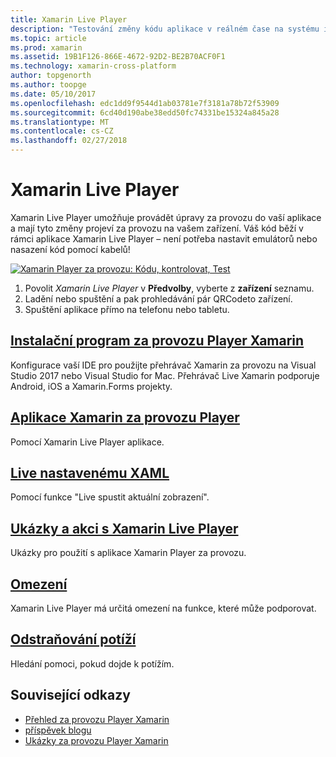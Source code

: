 ```yaml
---
title: Xamarin Live Player
description: "Testování změny kódu aplikace v reálném čase na systému iOS nebo zařízení se systémem Android"
ms.topic: article
ms.prod: xamarin
ms.assetid: 19B1F126-866E-4672-92D2-BE2B70ACF0F1
ms.technology: xamarin-cross-platform
author: topgenorth
ms.author: toopge
ms.date: 05/10/2017
ms.openlocfilehash: edc1dd9f9544d1ab03781e7f3181a78b72f53909
ms.sourcegitcommit: 6cd40d190abe38edd50fc74331be15324a845a28
ms.translationtype: MT
ms.contentlocale: cs-CZ
ms.lasthandoff: 02/27/2018
---
```

# <a name="xamarin-live-player"></a>Xamarin Live Player

Xamarin Live Player umožňuje provádět úpravy za provozu do vaší aplikace a mají tyto změny projeví za provozu na vašem zařízení. Váš kód běží v rámci aplikace Xamarin Live Player – není potřeba nastavit emulátorů nebo nasazení kód pomocí kabelů!

[ ![Xamarin Player za provozu: Kódu, kontrolovat, Test](images/xamarin-live.png)](images/xamarin-live-sml.png)

1. Povolit *Xamarin Live Player* v **Předvolby**, vyberte z **zařízení** seznamu.
2. Ladění nebo spuštění a pak prohledávání pár QRCodeto zařízení.
3. Spuštění aplikace přímo na telefonu nebo tabletu.

## <a name="xamarin-live-player-setupinstallmd"></a>[Instalační program za provozu Player Xamarin](install.md)

Konfigurace vaší IDE pro použijte přehrávač Xamarin za provozu na Visual Studio 2017 nebo Visual Studio for Mac. Přehrávač Live Xamarin podporuje Android, iOS a Xamarin.Forms projekty.

## <a name="xamarin-live-player-appplayermd"></a>[Aplikace Xamarin za provozu Player](player.md)

Pomocí Xamarin Live Player aplikace.

## <a name="xaml-live-previewinglive-viewmd"></a>[Live nastavenému XAML](live-view.md)

Pomocí funkce "Live spustit aktuální zobrazení".

## <a name="samples-to-try-with-xamarin-live-playersamplesmd"></a>[Ukázky a akci s Xamarin Live Player](samples.md)

Ukázky pro použití s aplikace Xamarin Player za provozu.

## <a name="limitationslimitationsmd"></a>[Omezení](limitations.md)

Xamarin Live Player má určitá omezení na funkce, které může podporovat.

## <a name="troubleshootingtroubleshootingmd"></a>[Odstraňování potíží](troubleshooting.md)

Hledání pomoci, pokud dojde k potížím.


## <a name="related-links"></a>Související odkazy

- [Přehled za provozu Player Xamarin](https://xamarin.com/live)
- [příspěvek blogu](https://blog.xamarin.com/live-player/)
- [Ukázky za provozu Player Xamarin](https://developer.xamarin.com/samples/xamarin-live-player/all/)
